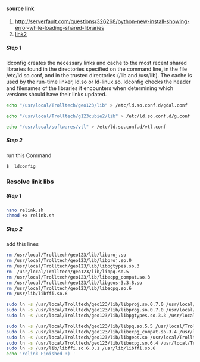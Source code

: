 
#### source link
1. http://serverfault.com/questions/326268/python-new-install-showing-error-while-loading-shared-libraries
2. [link2](http://pinoytux.com/2013/08/19/how-to-add-or-remove-library-path-in-rhel/)
##### Step 1

ldconfig creates the necessary links and cache to the most recent shared libraries
found in the directories specified on the command line, in the file /etc/ld.so.conf, and in the trusted
directories (/lib and /usr/lib). The cache is used by the run-time linker, ld.so or ld-linux.so. ldconfig
checks the header and filenames of the libraries it encounters when determining which versions should have
their links updated.
```bash
echo "/usr/local/Trolltech/geo123/lib" > /etc/ld.so.conf.d/gdal.conf

echo "/usr/local/Trolltech/g123cubie2/lib" > /etc/ld.so.conf.d/g.conf

echo "/usr/local/softwares/vtl" > /etc/ld.so.conf.d/vtl.conf
```
##### Step 2
run this Command 
```bash
$  ldconfig

```

### Resolve link libs
##### Step 1 
```bash
nano relink.sh
chmod +x relink.sh 
```
##### Step 2
add this lines

```bash
rm /usr/local/Trolltech/geo123/lib/libproj.so
rm /usr/local/Trolltech/geo123/lib/libproj.so.0
rm /usr/local/Trolltech/geo123/lib/libpgtypes.so.3 
rm  /usr/local/Trolltech/geo123/lib/libpq.so.5
rm /usr/local/Trolltech/geo123/lib/libecpg_compat.so.3 
rm /usr/local/Trolltech/geo123/lib/libgeos-3.3.8.so 
rm /usr/local/Trolltech/geo123/lib/libecpg.so.6 
rm /usr/lib/libffi.so.6

sudo ln -s /usr/local/Trolltech/geo123/lib/libproj.so.0.7.0 /usr/local/Trolltech/geo123/lib/libproj.so
sudo ln -s /usr/local/Trolltech/geo123/lib/libproj.so.0.7.0 /usr/local/Trolltech/geo123/lib/libproj.so.0
sudo ln -s /usr/local/Trolltech/geo123/lib/libpgtypes.so.3.3 /usr/local/Trolltech/geo123/lib/libpgtypes.so.3 

sudo ln -s /usr/local/Trolltech/geo123/lib/libpq.so.5.5 /usr/local/Trolltech/geo123/lib/libpq.so.5
sudo ln -s /usr/local/Trolltech/geo123/lib/libecpg_compat.so.3.4 /usr/local/Trolltech/geo123/lib/libecpg_compat.so.3 
sudo ln -s /usr/local/Trolltech/geo123/lib/libgeos.so /usr/local/Trolltech/geo123/lib/libgeos-3.3.8.so 
sudo ln -s /usr/local/Trolltech/geo123/lib/libecpg.so.6.4 /usr/local/Trolltech/geo123/lib/libecpg.so.6 
sudo ln -s /usr/lib/libffi.so.6.0.1 /usr/lib/libffi.so.6
echo 'relink Finished :) ' 
```
